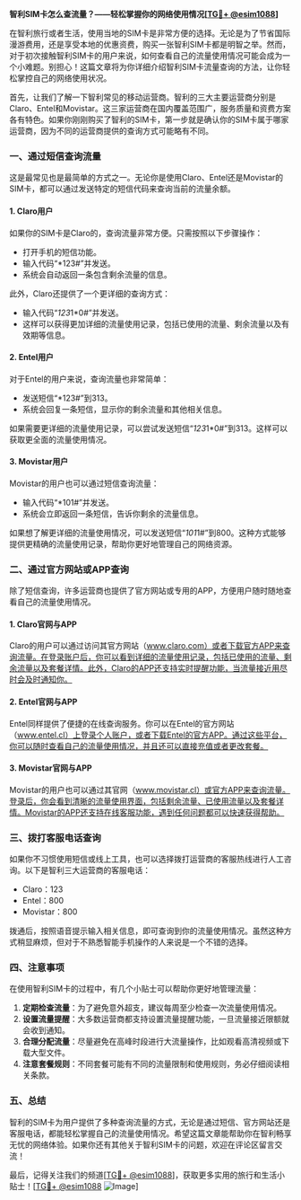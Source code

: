 **智利SIM卡怎么查流量？——轻松掌握你的网络使用情况[[TG💪+ @esim1088](https://t.me/s/esim1088)]**

在智利旅行或者生活，使用当地的SIM卡是非常方便的选择。无论是为了节省国际漫游费用，还是享受本地的优惠资费，购买一张智利SIM卡都是明智之举。然而，对于初次接触智利SIM卡的用户来说，如何查看自己的流量使用情况可能会成为一个小难题。别担心！这篇文章将为你详细介绍智利SIM卡流量查询的方法，让你轻松掌控自己的网络使用状况。

首先，让我们了解一下智利常见的移动运营商。智利的三大主要运营商分别是Claro、Entel和Movistar。这三家运营商在国内覆盖范围广，服务质量和资费方案各有特色。如果你刚刚购买了智利的SIM卡，第一步就是确认你的SIM卡属于哪家运营商，因为不同的运营商提供的查询方式可能略有不同。

### **一、通过短信查询流量**
这是最常见也是最简单的方式之一。无论你是使用Claro、Entel还是Movistar的SIM卡，都可以通过发送特定的短信代码来查询当前的流量余额。

#### **1. Claro用户**
如果你的SIM卡是Claro的，查询流量非常方便。只需按照以下步骤操作：
- 打开手机的短信功能。
- 输入代码“*123#”并发送。
- 系统会自动返回一条包含剩余流量的信息。

此外，Claro还提供了一个更详细的查询方式：
- 输入代码“*123*1*0#”并发送。
- 这样可以获得更加详细的流量使用记录，包括已使用的流量、剩余流量以及有效期等信息。

#### **2. Entel用户**
对于Entel的用户来说，查询流量也非常简单：
- 发送短信“*123#”到313。
- 系统会回复一条短信，显示你的剩余流量和其他相关信息。

如果需要更详细的流量使用记录，可以尝试发送短信“*123*1*0#”到313。这样可以获取更全面的流量使用情况。

#### **3. Movistar用户**
Movistar的用户也可以通过短信查询流量：
- 输入代码“*101#”并发送。
- 系统会立即返回一条短信，告诉你剩余的流量信息。

如果想了解更详细的流量使用情况，可以发送短信“*101*1#”到800。这种方式能够提供更精确的流量使用记录，帮助你更好地管理自己的网络资源。

### **二、通过官方网站或APP查询**
除了短信查询，许多运营商也提供了官方网站或专用的APP，方便用户随时随地查看自己的流量使用情况。

#### **1. Claro官网与APP**
Claro的用户可以通过访问其官方网站（www.claro.com）或者下载官方APP来查询流量。在登录账户后，你可以看到详细的流量使用记录，包括已使用的流量、剩余流量以及套餐详情。此外，Claro的APP还支持实时提醒功能，当流量接近用尽时会及时通知你。

#### **2. Entel官网与APP**
Entel同样提供了便捷的在线查询服务。你可以在Entel的官方网站（www.entel.cl）上登录个人账户，或者下载Entel的官方APP。通过这些平台，你可以随时查看自己的流量使用情况，并且还可以直接充值或者更改套餐。

#### **3. Movistar官网与APP**
Movistar的用户也可以通过其官网（www.movistar.cl）或官方APP来查询流量。登录后，你会看到清晰的流量使用界面，包括剩余流量、已使用流量以及套餐详情。Movistar的APP还支持在线客服功能，遇到任何问题都可以快速获得帮助。

### **三、拨打客服电话查询**
如果你不习惯使用短信或线上工具，也可以选择拨打运营商的客服热线进行人工咨询。以下是智利三大运营商的客服电话：
- Claro：123
- Entel：800
- Movistar：800

拨通后，按照语音提示输入相关信息，即可查询到你的流量使用情况。虽然这种方式稍显麻烦，但对于不熟悉智能手机操作的人来说是一个不错的选择。

### **四、注意事项**
在使用智利SIM卡的过程中，有几个小贴士可以帮助你更好地管理流量：
1. **定期检查流量**：为了避免意外超支，建议每周至少检查一次流量使用情况。
2. **设置流量提醒**：大多数运营商都支持设置流量提醒功能，一旦流量接近限额就会收到通知。
3. **合理分配流量**：尽量避免在高峰时段进行大流量操作，比如观看高清视频或下载大型文件。
4. **注意套餐规则**：不同套餐可能有不同的流量限制和使用规则，务必仔细阅读相关条款。

### **五、总结**
智利的SIM卡为用户提供了多种查询流量的方式，无论是通过短信、官方网站还是客服电话，都能轻松掌握自己的流量使用情况。希望这篇文章能帮助你在智利畅享无忧的网络体验。如果你还有其他关于智利SIM卡的问题，欢迎在评论区留言交流！

最后，记得关注我们的频道[[TG💪+ @esim1088](https://t.me/s/esim1088)]，获取更多实用的旅行和生活小贴士！[[TG💪+ @esim1088](https://t.me/s/esim1088) ![Image](https://i.postimg.cc/4NQfJmqS/Snipaste-2025-05-13-00-14-12.png)]